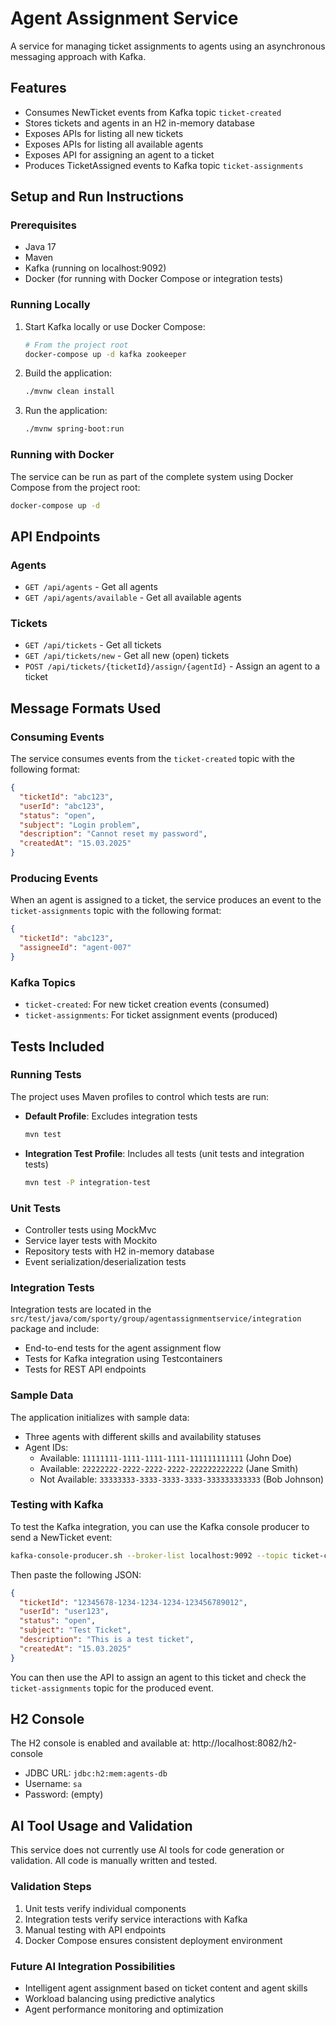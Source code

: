 # Agent Assignment Service

A service for managing ticket assignments to agents using an asynchronous messaging approach with Kafka.

## Features

- Consumes NewTicket events from Kafka topic `ticket-created`
- Stores tickets and agents in an H2 in-memory database
- Exposes APIs for listing all new tickets
- Exposes APIs for listing all available agents
- Exposes API for assigning an agent to a ticket
- Produces TicketAssigned events to Kafka topic `ticket-assignments`

## Setup and Run Instructions

### Prerequisites

- Java 17
- Maven
- Kafka (running on localhost:9092)
- Docker (for running with Docker Compose or integration tests)

### Running Locally

1. Start Kafka locally or use Docker Compose:
   ```bash
   # From the project root
   docker-compose up -d kafka zookeeper
   ```

2. Build the application:
   ```bash
   ./mvnw clean install
   ```

3. Run the application:
   ```bash
   ./mvnw spring-boot:run
   ```

### Running with Docker

The service can be run as part of the complete system using Docker Compose from the project root:

```bash
docker-compose up -d
```

## API Endpoints

### Agents

- `GET /api/agents` - Get all agents
- `GET /api/agents/available` - Get all available agents

### Tickets

- `GET /api/tickets` - Get all tickets
- `GET /api/tickets/new` - Get all new (open) tickets
- `POST /api/tickets/{ticketId}/assign/{agentId}` - Assign an agent to a ticket

## Message Formats Used

### Consuming Events

The service consumes events from the `ticket-created` topic with the following format:

```json
{
  "ticketId": "abc123",
  "userId": "abc123",
  "status": "open",
  "subject": "Login problem",
  "description": "Cannot reset my password",
  "createdAt": "15.03.2025"
}
```

### Producing Events

When an agent is assigned to a ticket, the service produces an event to the `ticket-assignments` topic with the following format:

```json
{
  "ticketId": "abc123",
  "assigneeId": "agent-007"
}
```

### Kafka Topics
- `ticket-created`: For new ticket creation events (consumed)
- `ticket-assignments`: For ticket assignment events (produced)

## Tests Included

### Running Tests

The project uses Maven profiles to control which tests are run:

- **Default Profile**: Excludes integration tests
  ```bash
  mvn test
  ```

- **Integration Test Profile**: Includes all tests (unit tests and integration tests)
  ```bash
  mvn test -P integration-test
  ```

### Unit Tests
- Controller tests using MockMvc
- Service layer tests with Mockito
- Repository tests with H2 in-memory database
- Event serialization/deserialization tests

### Integration Tests
Integration tests are located in the `src/test/java/com/sporty/group/agentassignmentservice/integration` package and include:
- End-to-end tests for the agent assignment flow
- Tests for Kafka integration using Testcontainers
- Tests for REST API endpoints

### Sample Data

The application initializes with sample data:

- Three agents with different skills and availability statuses
- Agent IDs:
  - Available: `11111111-1111-1111-1111-111111111111` (John Doe)
  - Available: `22222222-2222-2222-2222-222222222222` (Jane Smith)
  - Not Available: `33333333-3333-3333-3333-333333333333` (Bob Johnson)

### Testing with Kafka

To test the Kafka integration, you can use the Kafka console producer to send a NewTicket event:

```bash
kafka-console-producer.sh --broker-list localhost:9092 --topic ticket-created
```

Then paste the following JSON:

```json
{
  "ticketId": "12345678-1234-1234-1234-123456789012",
  "userId": "user123",
  "status": "open",
  "subject": "Test Ticket",
  "description": "This is a test ticket",
  "createdAt": "15.03.2025"
}
```

You can then use the API to assign an agent to this ticket and check the `ticket-assignments` topic for the produced event.

## H2 Console

The H2 console is enabled and available at: http://localhost:8082/h2-console

- JDBC URL: `jdbc:h2:mem:agents-db`
- Username: `sa`
- Password: (empty)

## AI Tool Usage and Validation

This service does not currently use AI tools for code generation or validation. All code is manually written and tested.

### Validation Steps
1. Unit tests verify individual components
2. Integration tests verify service interactions with Kafka
3. Manual testing with API endpoints
4. Docker Compose ensures consistent deployment environment

### Future AI Integration Possibilities
- Intelligent agent assignment based on ticket content and agent skills
- Workload balancing using predictive analytics
- Agent performance monitoring and optimization
